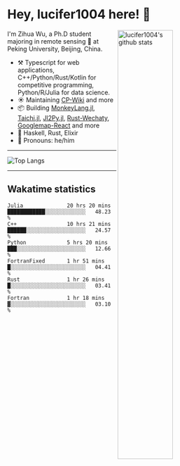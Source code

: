 # Hey, lucifer1004 here! :wave:

<img width="50%" align="right" alt="lucifer1004's github stats" src="https://github-readme-stats.vercel.app/api?username=lucifer1004&show_icons=true">

I'm Zihua Wu, a Ph.D student majoring in remote sensing :satellite: at Peking University, Beijing, China.

- :hammer_and_pick: Typescript for web applications, C++/Python/Rust/Kotlin for competitive programming, Python/R/Julia for data science.
- :sunny: Maintaining [CP-Wiki](https://cp-wiki.vercel.app) and more 
- :package: Building [MonkeyLang.jl](https://github.com/lucifer1004/MonkeyLang.jl), [Taichi.jl](https://github.com/lucifer1004/Taichi.jl), [Jl2Py.jl](https://github.com/lucifer1004/Jl2Py.jl), [Rust-Wechaty](https://github.com/wechaty/rust-wechaty), [Googlemap-React](https://github.com/googlemap-react/googlemap-react) and more
- :seedling: Haskell, Rust, Elixir
- :man: Pronouns: he/him

---

![Top Langs](https://github-readme-stats.vercel.app/api/top-langs/?username=lucifer1004&layout=compact)

---

## Wakatime statistics

<!--START_SECTION:waka-->

```text
Julia              20 hrs 20 mins  ████████████░░░░░░░░░░░░░   48.23 %
C++                10 hrs 21 mins  ██████░░░░░░░░░░░░░░░░░░░   24.57 %
Python             5 hrs 20 mins   ███░░░░░░░░░░░░░░░░░░░░░░   12.66 %
FortranFixed       1 hr 51 mins    █░░░░░░░░░░░░░░░░░░░░░░░░   04.41 %
Rust               1 hr 26 mins    █░░░░░░░░░░░░░░░░░░░░░░░░   03.41 %
Fortran            1 hr 18 mins    ▓░░░░░░░░░░░░░░░░░░░░░░░░   03.10 %
```

<!--END_SECTION:waka-->
